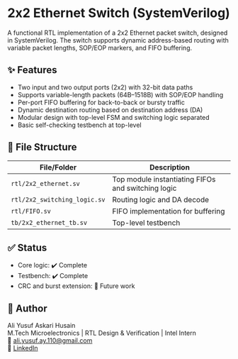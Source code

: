 # 2x2 Ethernet Switch (SystemVerilog)

A functional RTL implementation of a 2x2 Ethernet packet switch, designed in SystemVerilog. The switch supports dynamic address-based routing with variable packet lengths, SOP/EOP markers, and FIFO buffering.

## ✨ Features

- Two input and two output ports (2x2) with 32-bit data paths
- Supports variable-length packets (64B–1518B) with SOP/EOP handling
- Per-port FIFO buffering for back-to-back or bursty traffic
- Dynamic destination routing based on destination address (DA)
- Modular design with top-level FSM and switching logic separated
- Basic self-checking testbench at top-level

## 📂 File Structure

| File/Folder | Description |
|-------------|-------------|
| `rtl/2x2_ethernet.sv` | Top module instantiating FIFOs and switching logic |
| `rtl/2x2_switching_logic.sv` | Routing logic and DA decode |
| `rtl/FIFO.sv` | FIFO implementation for buffering |
| `tb/2x2_ethernet_tb.sv` | Top-level testbench |

## ✅ Status

- Core logic: ✔️ Complete  
- Testbench: ✔️ Complete
- CRC and burst extension: 🔄 Future work

## 🚀 Author

Ali Yusuf Askari Husain  
M.Tech Microelectronics | RTL Design & Verification | Intel Intern  
📧 ali.yusuf.ay.110@gmail.com  
🔗 [LinkedIn](https://www.linkedin.com/in/ali-yusuf-73746a13a/)
